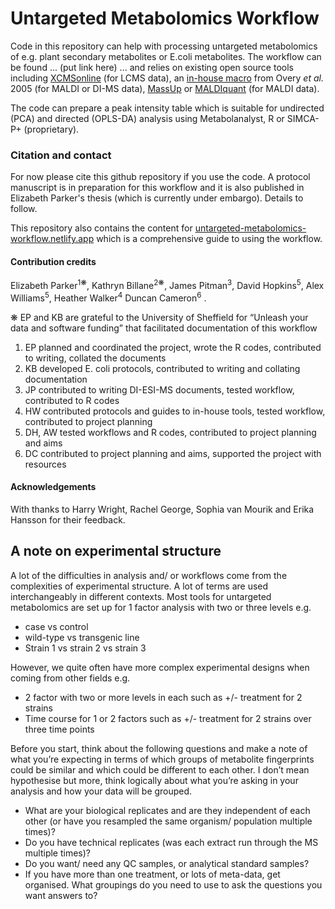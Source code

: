 # Untargeted Metabolomics Workflow

Code in this repository can help with processing untargeted metabolomics of e.g. plant secondary metabolites or E.coli metabolites. The workflow can be found ... (put link here) ... and relies on existing open source tools including [XCMSonline](https://xcmsonline.scripps.edu/landing_page.php?pgcontent=mainPage) (for LCMS data), an [in-house macro]() from Overy *et al.* 2005 (for MALDI or DI-MS data), [MassUp](https://www.sing-group.org/mass-up/quickstart) or [MALDIquant](https://strimmerlab.github.io/software/maldiquant/) (for MALDI data).

The code can prepare a peak intensity table which is suitable for undirected (PCA) and directed (OPLS-DA) analysis using Metabolanalyst, R or SIMCA-P+ (proprietary).

### Citation and contact
For now please cite this github repository if you use the code.
A protocol manuscript is in preparation for this workflow and it is also published in Elizabeth Parker's thesis (which is currently under embargo).
Details to follow.

This repository also contains the content for [untargeted-metabolomics-workflow.netlify.app](untargeted-metabolomics-workflow.netlify.app) which is a comprehensive guide to using the workflow.

#### Contribution credits

Elizabeth Parker<sup>1❋</sup>, 
Kathryn Billane<sup>2❋</sup>, 
James Pitman<sup>3</sup>, 
David Hopkins<sup>5</sup>, 
Alex Williams<sup>5</sup>,
Heather Walker<sup>4</sup>
Duncan Cameron<sup>6</sup>
.

❋ EP and KB are grateful to the University of Sheffield for “Unleash your data and software funding” that facilitated documentation of this workflow

1. EP planned and coordinated the project, wrote the R codes, contributed to writing, collated the documents
2. KB developed E. coli protocols, contributed to writing and collating documentation
3. JP contributed to writing DI-ESI-MS documents, tested workflow, contributed to R codes
4. HW contributed protocols and guides to in-house tools, tested workflow, contributed to project planning
5. DH, AW tested workflows and R codes, contributed to project planning and aims
6. DC contributed to project planning and aims, supported the project with resources

#### Acknowledgements

With thanks to Harry Wright, Rachel George, Sophia van Mourik and Erika Hansson for their feedback.

## A note on experimental structure

A lot of the difficulties in analysis and/ or workflows come from the complexities of experimental structure. A lot of terms are used interchangeably in different contexts. Most tools for untargeted metabolomics are set up for 1 factor analysis with two or three levels e.g. 
- case vs control
- wild-type vs transgenic line
- Strain 1 vs strain 2 vs strain 3
    
However, we quite often have more complex experimental designs when coming from other fields e.g.
- 2 factor with two or more levels in each such as +/- treatment for 2 strains
- Time course for 1 or 2 factors such as +/- treatment for 2 strains over three time points
    
Before you start, think about the following questions and make a note of what you’re expecting in terms of which groups of metabolite fingerprints could be similar and which could be different to each other. I don’t mean hypothesise but more, think logically about what you’re asking in your analysis and how your data will be grouped.

- What are your biological replicates and are they independent of each other (or have you resampled the same organism/ population multiple times)?
- Do you have technical replicates (was each extract run through the MS multiple times)?
- Do you want/ need any QC samples, or analytical standard samples?
- If you have more than one treatment, or lots of meta-data, get organised. What groupings do you need to use to ask the questions you want answers to?
